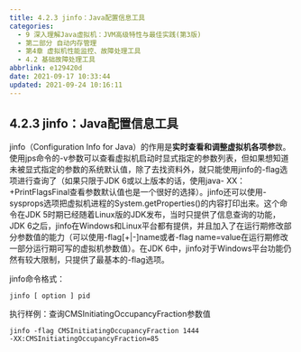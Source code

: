 ```yaml
---
title: 4.2.3 jinfo：Java配置信息工具
categories: 
  - 9 深入理解Java虛拟机：JVM高级特性与最佳实践(第3版)
  - 第二部分 自动内存管理
  - 第4章 虚拟机性能监控、故障处理工具
  - 4.2 基础故障处理工具
abbrlink: e129420d
date: 2021-09-17 10:33:44
updated: 2021-09-24 10:16:11
---
```

## 4.2.3 jinfo：Java配置信息工具
jinfo（Configuration Info for Java）的作用是**实时查看和调整虚拟机各项参**数。使用jps命令的-v参数可以查看虚拟机启动时显式指定的参数列表，但如果想知道未被显式指定的参数的系统默认值，除了去找资料外，就只能使用jinfo的-flag选项进行查询了（如果只限于JDK 6或以上版本的话，使用java- XX：+PrintFlagsFinal查看参数默认值也是一个很好的选择）。jinfo还可以使用-sysprops选项把虚拟机进程的System.getProperties()的内容打印出来。这个命令在JDK 5时期已经随着Linux版的JDK发布，当时只提供了信息查询的功能，JDK 6之后，jinfo在Windows和Linux平台都有提供，并且加入了在运行期修改部分参数值的能力（可以使用-flag[+|-]name或者-flag name=value在运行期修改一部分运行期可写的虚拟机参数值）。在JDK 6中，jinfo对于Windows平台功能仍然有较大限制，只提供了最基本的-flag选项。

jinfo命令格式：
```
jinfo [ option ] pid
```
执行样例：查询CMSInitiatingOccupancyFraction参数值
```
jinfo -flag CMSInitiatingOccupancyFraction 1444
-XX:CMSInitiatingOccupancyFraction=85
```
